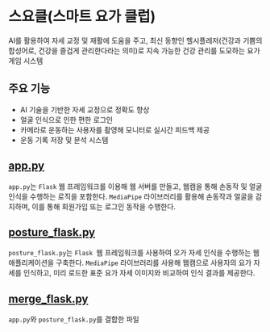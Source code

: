 # 스요클(스마트 요가 클럽)
AI를 활용하여 자세 교정 및 재활에 도움을 주고, 최신 동향인 헬시플레저(건강과 기쁨의 합성어로, 건강을 즐겁게 관리한다라는 의미)로 지속 가능한 건강 관리를 도모하는 요가 게임 시스템

## 주요 기능
- AI 기술을 기반한 자세 교정으로 정확도 향상
- 얼굴 인식으로 인한 편한 로그인
- 카메라로 운동하는 사용자를 촬영해 모니터로 실시간 피드백 제공
- 운동 기록 저장 및 분석 시스템

## [app.py](https://github.com/2024-four-leaf-clover/Face-recognition-and-pose-detection/blob/main/app.py)
`app.py`는 `Flask` 웹 프레임워크를 이용해 웹 서버를 만들고, 웹캠을 통해 손동작 및 얼굴 인식을 수행하는 로직을 포함한다. `MediaPipe` 라이브러리를 활용해 손동작과 얼굴을 감지하며, 이를 통해 회원가입 또는 로그인 동작을 수행한다.

## [posture_flask.py](https://github.com/2024-four-leaf-clover/Face-recognition-and-pose-detection/blob/main/posture_flask.py)
`posture_flask.py`는 `Flask `웹 프레임워크를 사용하여 오가 자세 인식을 수행하는 웹 애플리케이션을 구축한다. `MediaPipe` 라이브러리를 사용해 웹캠으로 사용자의 요가 자세를 인식하고, 미리 로드한 표준 요가 자세 이미지와 비교하여 인식 결과를 제공한다.

## [merge_flask.py](https://github.com/2024-four-leaf-clover/Face-recognition-and-pose-detection/blob/main/merge_flask.py)
`app.py`와 `posture_flask.py`를 결합한 파일

